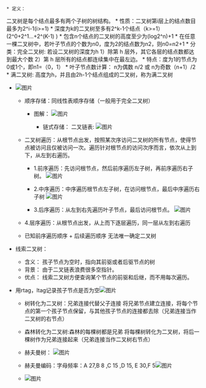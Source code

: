     * 定义：
二叉树是每个结点最多有两个子树的树结构。
    * 性质：二叉树第i层上的结点数目最多为2^i-1(i>=1)
    * 深度为k的二叉树至多有2^k-1个结点（k>=1）  (2^0+2^1...+2^(K-1) )
    * 包含n个结点的二叉树的高度至少为(log2^n)+1
    * 在任意一棵二叉树中，若叶子节点的个数为n0，度为2的结点数为n2，则n0=n2+1
        * 分类：完全二叉树: 若设二叉树的深度为h    1）除第 h 层外，其它各层的结点数都达到最大个数   2）第 h 层所有的结点都连续集中在最左边。
            * 特点：度为1的节点为0或1个，即n1=（0，1）
            * 叶子节点数计算： n为偶数 n/2   或   n为奇数（n+1）/2 
        * 满二叉树:
 高度为h，并且由2h-1个结点组成的二叉树，称为满二叉树
* ![图片](https://raw.staticdn.net/Navyum/imgbed/pic/IMG/9dd71d42ed87350d1096b52461aeb64c.png)

    * 顺序存储：同线性表顺序存储（一般用于完全二叉树）
        * 图解：
![图片](https://raw.staticdn.net/Navyum/imgbed/pic/IMG/c9e425d48a7b4deebf255747bf6672f4.png)

            * 链式存储：
二叉链表:
![图片](https://raw.staticdn.net/Navyum/imgbed/pic/IMG/b80b9c89f7fe0262c8715980b11b621e.png)

    * 二叉树遍历：从根节点出发，按照某次序访问二叉树的所有节点，使得节点被访问且仅被访问一次。遍历针对根节点的访问次序而言，依次从上到下，从左到右遍历。
        * 1.前序遍历：先访问根节点，然后前序遍历左子树，再前序遍历右子树。
![图片](https://raw.staticdn.net/Navyum/imgbed/pic/IMG/2b01450b62704ea00b5d470dda29641b.png)

        * 2.中序遍历：中序遍历根节点左子树，在访问根节点，最后中序遍历右子树
![图片](https://raw.staticdn.net/Navyum/imgbed/pic/IMG/11e3bc827767467302198aabb67de35d.png)

        * 3.后序遍历：从左到右先遍历叶子节点，最后访问根节点。
![图片](https://raw.staticdn.net/Navyum/imgbed/pic/IMG/68b01a3f0559be5bfc76f8601c237b93.png)

    * 4.层序遍历：从根节点出发，从上而下逐层遍历，同一层从左到右遍历
    * 已知前序遍历顺序 + 后续遍历顺序 无法唯一确定二叉树
* 线索二叉树：
    * 含义：
孩子节点为空时，指向其前驱或者后驱节点的树
    * 背景：
由于二叉链表浪费很多空指针。
    * 优点：
线索二叉树方便查询某个节点的前驱和后继，而不用每次遍历。
* 用rtag，ltag记录孩子节点是否为空![图片](https://raw.staticdn.net/Navyum/imgbed/pic/IMG/df2288ac71ce4e99d77b809da8d92b05.png)

    * 树转化为二叉树：兄弟连接代替父子连接
将兄弟节点建立连接，将每个节点的第一个孩子节点保留，与其他孩子节点的连接都去除（兄弟连接当作二叉树的右节点）
    * 森林转化为二叉树:森林的每棵树都是兄弟
将每棵树转化为二叉树，将后一棵树作为兄弟连接起来（兄弟连接当作二叉树右节点）
    * 赫夫曼树：
![图片](https://raw.staticdn.net/Navyum/imgbed/pic/IMG/fb4b5ee0474ed176bf410eb437168a6f.png)

    * 赫夫曼编码：字母频率：A 27,B 8 ,C 15 ,D 15, E 30,F 5![图片](https://raw.staticdn.net/Navyum/imgbed/pic/IMG/8161ae957c1ad5034f21491f7dc94104.png)

    * ![图片](https://raw.staticdn.net/Navyum/imgbed/pic/IMG/871e67cf878a31c9318a92b6018703fd.png)

